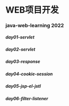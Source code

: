 # WEB项目开发

### java-web-learning 2022

##### day01-servlet

##### day02-servlet

##### day03-response

##### day04-cookie-session

##### day05-jsp-el-jstl

##### day06-filter-listener





